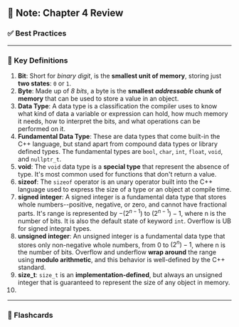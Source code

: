 ## 📝 Note: Chapter 4 Review

### ✅ Best Practices



___
### 📌 Key Definitions
1. **Bit**: Short for *binary digit*, is the **smallest unit of memory**, storing just **two states**: `0` or `1`.
2. **Byte**: Made up of *8 bits*, a byte is the **smallest *addressable* chunk of memory** that can be used to store a value in an object.
3. **Data Type**: A data type is a classification  the compiler uses to know what kind of data a variable or expression can hold, how much memory it needs, how to interpret the bits, and what operations can be performed on it.
4. **Fundamental Data Type**: These are data types that come built-in the C++ language, but stand apart from compound data types or library defined types. The fundamental types are `bool`, `char`, `int`, `float`, `void`, and `nullptr_t`.
5. **void**: The `void` data type is a **special type** that represent the absence of type. It's most common used for functions that don't return a value.
6. **sizeof**: The `sizeof` operator is an unary operator built into the C++ language used to express the size of a type or an object at compile time.
7. **signed integer**: A signed integer is a fundamental data type that stores whole numbers--positive, negative, or zero, and cannot have fractional parts. It's range is represented by $-(2^{n-1})$ to $(2^{n-1})-1$, where n is the number of bits. It is also the default state of keyword `int`. Overflow is UB for signed integral types.
8. **unsigned integer**: An unsigned integer is a fundamental data type that stores only non-negative whole numbers, from $0$ to $(2^n)-1$, where n is the number of bits. Overflow and underflow **wrap around** the range using **modulo arithmetic**, and this behavior is well-defined by the C++ standard.
9. **size_t**: `size_t` is an **implementation-defined**, but always an unsigned integer that is guaranteed to represent the size of any object in memory.
10. 
___
### 🧠 Flashcards